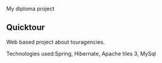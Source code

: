 My diploma project

Quicktour
---

Web based project about touragencies.

Technologies used:Spring, Hibernate, Apache tiles 3, MySql
